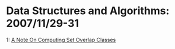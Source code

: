 # Data Structures and Algorithms: 2007/11/29-31  
1: [A Note On Computing Set Overlap Classes](https://doi.org/10.48550/arXiv.0711.4573)  